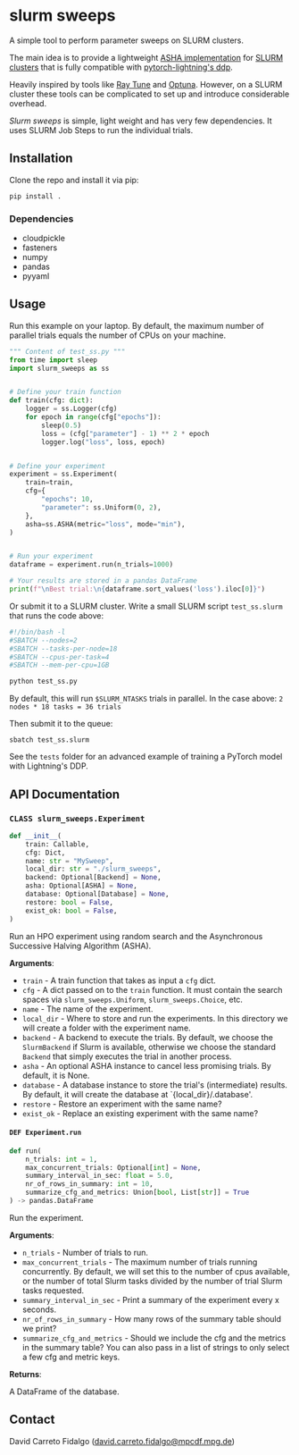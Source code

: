 # slurm sweeps
A simple tool to perform parameter sweeps on SLURM clusters.

The main idea is to provide a lightweight [ASHA implementation](https://arxiv.org/abs/1810.05934) for
[SLURM clusters](https://slurm.schedmd.com/overview.html) that is fully compatible with
[pytorch-lightning's ddp](https://lightning.ai/docs/pytorch/stable/accelerators/gpu_intermediate.html#distributed-data-parallel).

Heavily inspired by tools like [Ray Tune](https://www.ray.io/ray-tune) and [Optuna](https://optuna.org/).
However, on a SLURM cluster these tools can be complicated to set up and introduce considerable overhead.

*Slurm sweeps* is simple, light weight and has very few dependencies.
It uses SLURM Job Steps to run the individual trials.

## Installation
Clone the repo and install it via pip:

```commandline
pip install .
```

### Dependencies
- cloudpickle
- fasteners
- numpy
- pandas
- pyyaml

## Usage
Run this example on your laptop.
By default, the maximum number of parallel trials equals the number of CPUs on your machine.

```python
""" Content of test_ss.py """
from time import sleep
import slurm_sweeps as ss


# Define your train function
def train(cfg: dict):
    logger = ss.Logger(cfg)
    for epoch in range(cfg["epochs"]):
        sleep(0.5)
        loss = (cfg["parameter"] - 1) ** 2 * epoch
        logger.log("loss", loss, epoch)


# Define your experiment
experiment = ss.Experiment(
    train=train,
    cfg={
        "epochs": 10,
        "parameter": ss.Uniform(0, 2),
    },
    asha=ss.ASHA(metric="loss", mode="min"),
)


# Run your experiment
dataframe = experiment.run(n_trials=1000)

# Your results are stored in a pandas DataFrame
print(f"\nBest trial:\n{dataframe.sort_values('loss').iloc[0]}")
```

Or submit it to a SLURM cluster.
Write a small SLURM script `test_ss.slurm` that runs the code above:
```bash
#!/bin/bash -l
#SBATCH --nodes=2
#SBATCH --tasks-per-node=18
#SBATCH --cpus-per-task=4
#SBATCH --mem-per-cpu=1GB

python test_ss.py
```

By default, this will run `$SLURM_NTASKS` trials in parallel.
In the case above: `2 nodes * 18 tasks = 36 trials`

Then submit it to the queue:
```commandline
sbatch test_ss.slurm
```

See the `tests` folder for an advanced example of training a PyTorch model with Lightning's DDP.

## API Documentation

### `CLASS slurm_sweeps.Experiment`

```python
def __init__(
    train: Callable,
    cfg: Dict,
    name: str = "MySweep",
    local_dir: str = "./slurm_sweeps",
    backend: Optional[Backend] = None,
    asha: Optional[ASHA] = None,
    database: Optional[Database] = None,
    restore: bool = False,
    exist_ok: bool = False,
)
```

Run an HPO experiment using random search and the Asynchronous Successive Halving Algorithm (ASHA).

**Arguments**:

- `train` - A train function that takes as input a `cfg` dict.
- `cfg` - A dict passed on to the `train` function.
  It must contain the search spaces via `slurm_sweeps.Uniform`, `slurm_sweeps.Choice`, etc.
- `name` - The name of the experiment.
- `local_dir` - Where to store and run the experiments. In this directory
  we will create a folder with the experiment name.
- `backend` - A backend to execute the trials. By default, we choose the `SlurmBackend` if Slurm is available,
  otherwise we choose the standard `Backend` that simply executes the trial in another process.
- `asha` - An optional ASHA instance to cancel less promising trials. By default, it is None.
- `database` - A database instance to store the trial's (intermediate) results.
  By default, it will create the database at `{local_dir}/.database'.
- `restore` - Restore an experiment with the same name?
- `exist_ok` - Replace an existing experiment with the same name?

<a id="slurm_sweeps.experiment.Experiment.run"></a>

#### `DEF Experiment.run`

```python
def run(
    n_trials: int = 1,
    max_concurrent_trials: Optional[int] = None,
    summary_interval_in_sec: float = 5.0,
    nr_of_rows_in_summary: int = 10,
    summarize_cfg_and_metrics: Union[bool, List[str]] = True
) -> pandas.DataFrame
```

Run the experiment.

**Arguments**:

- `n_trials` - Number of trials to run.
- `max_concurrent_trials` - The maximum number of trials running concurrently. By default, we will set this to
  the number of cpus available, or the number of total Slurm tasks divided by the number of trial Slurm
  tasks requested.
- `summary_interval_in_sec` - Print a summary of the experiment every x seconds.
- `nr_of_rows_in_summary` - How many rows of the summary table should we print?
- `summarize_cfg_and_metrics` - Should we include the cfg and the metrics in the summary table?
  You can also pass in a list of strings to only select a few cfg and metric keys.


**Returns**:

  A DataFrame of the database.

## Contact
David Carreto Fidalgo (david.carreto.fidalgo@mpcdf.mpg.de)
